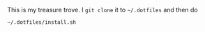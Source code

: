 This is my treasure trove.  I `git clone` it to `~/.dotfiles` and then do

    ~/.dotfiles/install.sh

